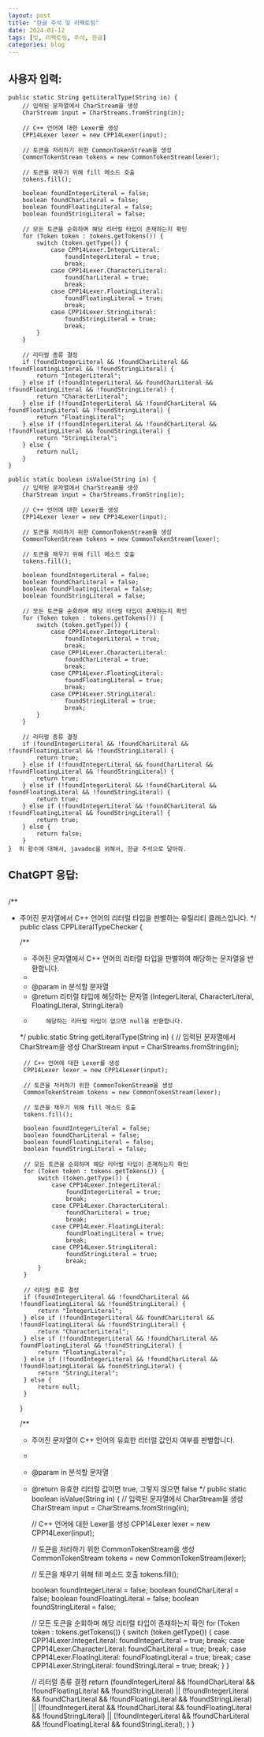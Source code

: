 ```yaml
---
layout: post
title: "한글 주석 및 리팩토링"
date: 2024-01-12
tags: [및, 리팩토링, 주석, 한글]
categories: blog
---
```


## 사용자 입력:
> 
    public static String getLiteralType(String in) {
        // 입력된 문자열에서 CharStream을 생성
        CharStream input = CharStreams.fromString(in);

        // C++ 언어에 대한 Lexer를 생성
        CPP14Lexer lexer = new CPP14Lexer(input);

        // 토큰을 처리하기 위한 CommonTokenStream을 생성
        CommonTokenStream tokens = new CommonTokenStream(lexer);

        // 토큰을 채우기 위해 fill 메소드 호출
        tokens.fill();

        boolean foundIntegerLiteral = false;
        boolean foundCharLiteral = false;
        boolean foundFloatingLiteral = false;
        boolean foundStringLiteral = false;

        // 모든 토큰을 순회하며 해당 리터럴 타입이 존재하는지 확인
        for (Token token : tokens.getTokens()) {
            switch (token.getType()) {
                case CPP14Lexer.IntegerLiteral:
                    foundIntegerLiteral = true;
                    break;
                case CPP14Lexer.CharacterLiteral:
                    foundCharLiteral = true;
                    break;
                case CPP14Lexer.FloatingLiteral:
                    foundFloatingLiteral = true;
                    break;
                case CPP14Lexer.StringLiteral:
                    foundStringLiteral = true;
                    break;
            }
        }

        // 리터럴 종류 결정
        if (foundIntegerLiteral && !foundCharLiteral && !foundFloatingLiteral && !foundStringLiteral) {
            return "IntegerLiteral";
        } else if (!foundIntegerLiteral && foundCharLiteral && !foundFloatingLiteral && !foundStringLiteral) {
            return "CharacterLiteral";
        } else if (!foundIntegerLiteral && !foundCharLiteral && foundFloatingLiteral && !foundStringLiteral) {
            return "FloatingLiteral";
        } else if (!foundIntegerLiteral && !foundCharLiteral && !foundFloatingLiteral && foundStringLiteral) {
            return "StringLiteral";
        } else {
            return null;
        }
    }

    public static boolean isValue(String in) {
        // 입력된 문자열에서 CharStream을 생성
        CharStream input = CharStreams.fromString(in);

        // C++ 언어에 대한 Lexer를 생성
        CPP14Lexer lexer = new CPP14Lexer(input);

        // 토큰을 처리하기 위한 CommonTokenStream을 생성
        CommonTokenStream tokens = new CommonTokenStream(lexer);

        // 토큰을 채우기 위해 fill 메소드 호출
        tokens.fill();

        boolean foundIntegerLiteral = false;
        boolean foundCharLiteral = false;
        boolean foundFloatingLiteral = false;
        boolean foundStringLiteral = false;

        // 모든 토큰을 순회하며 해당 리터럴 타입이 존재하는지 확인
        for (Token token : tokens.getTokens()) {
            switch (token.getType()) {
                case CPP14Lexer.IntegerLiteral:
                    foundIntegerLiteral = true;
                    break;
                case CPP14Lexer.CharacterLiteral:
                    foundCharLiteral = true;
                    break;
                case CPP14Lexer.FloatingLiteral:
                    foundFloatingLiteral = true;
                    break;
                case CPP14Lexer.StringLiteral:
                    foundStringLiteral = true;
                    break;
            }
        }

        // 리터럴 종류 결정
        if (foundIntegerLiteral && !foundCharLiteral && !foundFloatingLiteral && !foundStringLiteral) {
            return true;
        } else if (!foundIntegerLiteral && foundCharLiteral && !foundFloatingLiteral && !foundStringLiteral) {
            return true;
        } else if (!foundIntegerLiteral && !foundCharLiteral && foundFloatingLiteral && !foundStringLiteral) {
            return true;
        } else if (!foundIntegerLiteral && !foundCharLiteral && !foundFloatingLiteral && foundStringLiteral) {
            return true;
        } else {
            return false;
        }
    }  위 함수에 대해서, javadoc을 위해서, 한글 주석으로 달아줘.

## ChatGPT 응답:
> ```java
/**
 * 주어진 문자열에서 C++ 언어의 리터럴 타입을 판별하는 유틸리티 클래스입니다.
 */
public class CPPLiteralTypeChecker {

    /**
     * 주어진 문자열에서 C++ 언어의 리터럴 타입을 판별하여 해당하는 문자열을 반환합니다.
     *
     * @param in 분석할 문자열
     * @return 리터럴 타입에 해당하는 문자열 (IntegerLiteral, CharacterLiteral, FloatingLiteral, StringLiteral)
     *         해당하는 리터럴 타입이 없으면 null을 반환합니다.
     */
    public static String getLiteralType(String in) {
        // 입력된 문자열에서 CharStream을 생성
        CharStream input = CharStreams.fromString(in);

        // C++ 언어에 대한 Lexer를 생성
        CPP14Lexer lexer = new CPP14Lexer(input);

        // 토큰을 처리하기 위한 CommonTokenStream을 생성
        CommonTokenStream tokens = new CommonTokenStream(lexer);

        // 토큰을 채우기 위해 fill 메소드 호출
        tokens.fill();

        boolean foundIntegerLiteral = false;
        boolean foundCharLiteral = false;
        boolean foundFloatingLiteral = false;
        boolean foundStringLiteral = false;

        // 모든 토큰을 순회하며 해당 리터럴 타입이 존재하는지 확인
        for (Token token : tokens.getTokens()) {
            switch (token.getType()) {
                case CPP14Lexer.IntegerLiteral:
                    foundIntegerLiteral = true;
                    break;
                case CPP14Lexer.CharacterLiteral:
                    foundCharLiteral = true;
                    break;
                case CPP14Lexer.FloatingLiteral:
                    foundFloatingLiteral = true;
                    break;
                case CPP14Lexer.StringLiteral:
                    foundStringLiteral = true;
                    break;
            }
        }

        // 리터럴 종류 결정
        if (foundIntegerLiteral && !foundCharLiteral && !foundFloatingLiteral && !foundStringLiteral) {
            return "IntegerLiteral";
        } else if (!foundIntegerLiteral && foundCharLiteral && !foundFloatingLiteral && !foundStringLiteral) {
            return "CharacterLiteral";
        } else if (!foundIntegerLiteral && !foundCharLiteral && foundFloatingLiteral && !foundStringLiteral) {
            return "FloatingLiteral";
        } else if (!foundIntegerLiteral && !foundCharLiteral && !foundFloatingLiteral && foundStringLiteral) {
            return "StringLiteral";
        } else {
            return null;
        }
    }

    /**
     * 주어진 문자열이 C++ 언어의 유효한 리터럴 값인지 여부를 판별합니다.
     *
     * @param in 분석할 문자열
     * @return 유효한 리터럴 값이면 true, 그렇지 않으면 false
     */
    public static boolean isValue(String in) {
        // 입력된 문자열에서 CharStream을 생성
        CharStream input = CharStreams.fromString(in);

        // C++ 언어에 대한 Lexer를 생성
        CPP14Lexer lexer = new CPP14Lexer(input);

        // 토큰을 처리하기 위한 CommonTokenStream을 생성
        CommonTokenStream tokens = new CommonTokenStream(lexer);

        // 토큰을 채우기 위해 fill 메소드 호출
        tokens.fill();

        boolean foundIntegerLiteral = false;
        boolean foundCharLiteral = false;
        boolean foundFloatingLiteral = false;
        boolean foundStringLiteral = false;

        // 모든 토큰을 순회하며 해당 리터럴 타입이 존재하는지 확인
        for (Token token : tokens.getTokens()) {
            switch (token.getType()) {
                case CPP14Lexer.IntegerLiteral:
                    foundIntegerLiteral = true;
                    break;
                case CPP14Lexer.CharacterLiteral:
                    foundCharLiteral = true;
                    break;
                case CPP14Lexer.FloatingLiteral:
                    foundFloatingLiteral = true;
                    break;
                case CPP14Lexer.StringLiteral:
                    foundStringLiteral = true;
                    break;
            }
        }

        // 리터럴 종류 결정
        return (foundIntegerLiteral && !foundCharLiteral && !foundFloatingLiteral && !foundStringLiteral) ||
               (!foundIntegerLiteral && foundCharLiteral && !foundFloatingLiteral && !foundStringLiteral) ||
               (!foundIntegerLiteral && !foundCharLiteral && foundFloatingLiteral && !foundStringLiteral) ||
               (!foundIntegerLiteral && !foundCharLiteral && !foundFloatingLiteral && foundStringLiteral);
    }
}
```

